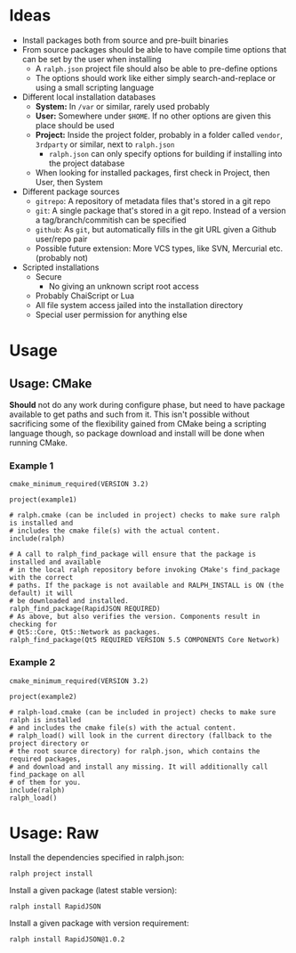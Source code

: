 # Ideas

* Install packages both from source and pre-built binaries
* From source packages should be able to have compile time options that can be set by the user when installing
	* A `ralph.json` project file should also be able to pre-define options
	* The options should work like either simply search-and-replace or using a small scripting language
* Different local installation databases
	* **System:** In `/var` or similar, rarely used probably
	* **User:** Somewhere under `$HOME`. If no other options are given this place should be used
	* **Project:** Inside the project folder, probably in a folder called `vendor`, `3rdparty` or similar, next to `ralph.json`
		* `ralph.json` can only specify options for building if installing into the project database
	* When looking for installed packages, first check in Project, then User, then System
* Different package sources
	* `gitrepo`: A repository of metadata files that's stored in a git repo
	* `git`: A single package that's stored in a git repo. Instead of a version a tag/branch/commitish can be specified
	* `github`: As `git`, but automatically fills in the git URL given a Github user/repo pair
	* Possible future extension: More VCS types, like SVN, Mercurial etc. (probably not)
* Scripted installations
	* Secure
		* No giving an unknown script root access
	* Probably ChaiScript or Lua
	* All file system access jailed into the installation directory
	* Special user permission for anything else

# Usage

## Usage: CMake

**Should** not do any work during configure phase, but need to have package available to
get paths and such from it. This isn't possible without sacrificing some of the
flexibility gained from CMake being a scripting language though, so package download and
install will be done when running CMake.

### Example 1

	cmake_minimum_required(VERSION 3.2)

	project(example1)

	# ralph.cmake (can be included in project) checks to make sure ralph is installed and
	# includes the cmake file(s) with the actual content.
	include(ralph)

	# A call to ralph_find_package will ensure that the package is installed and available
	# in the local ralph repository before invoking CMake's find_package with the correct
	# paths. If the package is not available and RALPH_INSTALL is ON (the default) it will
	# be downloaded and installed.
	ralph_find_package(RapidJSON REQUIRED)
	# As above, but also verifies the version. Components result in checking for
	# Qt5::Core, Qt5::Network as packages.
	ralph_find_package(Qt5 REQUIRED VERSION 5.5 COMPONENTS Core Network)

### Example 2

	cmake_minimum_required(VERSION 3.2)

	project(example2)

	# ralph-load.cmake (can be included in project) checks to make sure ralph is installed
	# and includes the cmake file(s) with the actual content.
	# ralph_load() will look in the current directory (fallback to the project directory or
	# the root source directory) for ralph.json, which contains the required packages,
	# and download and install any missing. It will additionally call find_package on all
	# of them for you.
	include(ralph)
	ralph_load()

# Usage: Raw

Install the dependencies specified in ralph.json:

	ralph project install

Install a given package (latest stable version):

	ralph install RapidJSON

Install a given package with version requirement:

	ralph install RapidJSON@1.0.2
